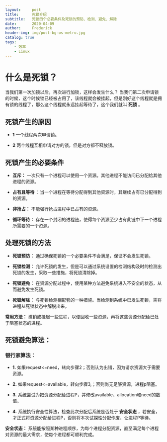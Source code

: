 ```yaml
---
layout:     post
title:      死锁介绍
subtitle:   死锁四个必要条件及死锁的预防、检测、避免、解除
date:       2020-04-09
author:     Frederick
header-img: img/post-bg-os-metro.jpg
catalog: true
tags:
    - 效率
    - Linux
---
```


# 什么是死锁？

当我们第一次加锁以后，再次进行加锁，这样会发生什么？
当我们第二次申请锁的时候，这个时候锁已经被占用了，该线程就会被挂起，但是刚好这个线程就是拥有锁的线程了，那么这个线程就永远挂起等待了，这个我们就叫 **死锁** 。

## 死锁产生的原因

- **1** 一个线程两次申请锁。

- **2** 两个线程互相申请对方的锁，但是对方都不释放锁。

## 死锁产生的必要条件

- **互斥：** 一次只有一个进程可以使用一个资源。其他进程不能访问已分配给其他进程的资源。

- **占有且等待** ：当一个进程在等待分配得到其他资源时，其继续占有已分配得到的资源。

- **非抢占：** 不能强行抢占进程中已占有的资源。

- **循环等待：** 存在一个封闭的进程链，使得每个资源至少占有此链中下一个进程所需要的一个资源。

## 处理死锁的方法

- **死锁预防：** 通过确保死锁的一个必要条件不会满足，保证不会发生死锁。

- **死锁检测：** 允许死锁的发生，但是可以通过系统设置的检测结构及时的检测出死锁的发生，采取一些措施，将死锁清除掉。

- **死锁避免：** 在资源分配过程中，使用某种方法避免系统进入不安全的状态，从而避免发生死锁。

- **死锁解除：** 与死锁检测相配套的一种措施。当检测到系统中已发生死锁，需将进程从死锁状态中解脱出来。

**常用方法：** 撤销或挂起一些进程，以便回收一些资源，再将这些资源分配给已处于阻塞状态的进程。

## 死锁避免算法：

### 银行家算法：

- **1.** 如果request<=need，转向步骤2；否则认为出错，因为请求资源大于需要资源。

- **2.** 如果request<=available，转向步骤3,；否则尚无足够资源，进程p阻塞。

- **3.** 系统尝试为把资源分配给进程P，并修改available、allocation和need的数值。

- **4.** 系统执行安全性算法，检查此次分配后系统是否处于 **安全状态** ，若安全，才正式将资源分配给进程P，否则将本次试探性分配作废，让进程P等待。

**安全状态：** 系统能按照某种进程顺序，为每个进程分配资源，直至满足每个进程对资源的最大需求，使每个进程都可顺利完成。


